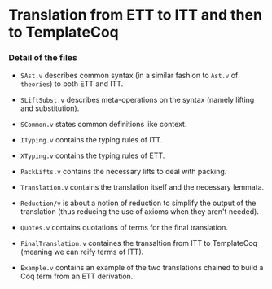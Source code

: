 # Translation from ETT to ITT and then to TemplateCoq

### Detail of the files

- `SAst.v` describes common syntax (in a similar fashion to `Ast.v` of
   `theories`) to both ETT and ITT.
- `SLiftSubst.v` describes meta-operations on the syntax (namely lifting and substitution).
- `SCommon.v` states common definitions like context.

- `ITyping.v` contains the typing rules of ITT.
- `XTyping.v` contains the typing rules of ETT.

- `PackLifts.v` contains the necessary lifts to deal with packing.

- `Translation.v` contains the translation itself and the necessary
  lemmata.
- `Reduction/v` is about a notion of reduction to simplify the output
  of the translation (thus reducing the use of axioms when they aren't
  needed).
- `Quotes.v` contains quotations of terms for the final translation.
- `FinalTranslation.v` containes the transaltion from ITT to
  TemplateCoq (meaning we can reify terms of ITT).
- `Example.v` contains an example of the two translations chained to
  build a Coq term from an ETT derivation.
